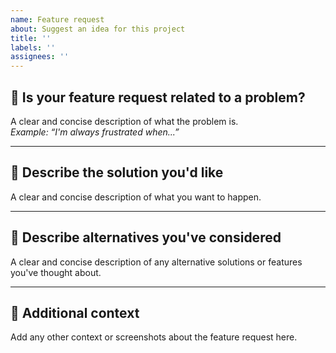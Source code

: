```yaml
---
name: Feature request
about: Suggest an idea for this project
title: ''
labels: ''
assignees: ''
---
```


## 🚀 Is your feature request related to a problem?

A clear and concise description of what the problem is.  
_Example: “I'm always frustrated when...”_

---

## 🧠 Describe the solution you'd like

A clear and concise description of what you want to happen.

---

## 🔁 Describe alternatives you've considered

A clear and concise description of any alternative solutions or features you've thought about.

---

## 🧩 Additional context

Add any other context or screenshots about the feature request here.
